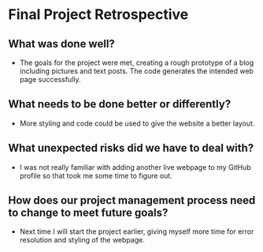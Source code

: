 # Final Project Retrospective
## What was done well?
- The goals for the project were met, creating a rough prototype of a blog including pictures and text posts. The code generates the intended web page successfully.
## What needs to be done better or differently?
- More styling and code could be used to give the website a better layout.
## What unexpected risks did we have to deal with?
- I was not really familiar with adding another live webpage to my GitHub profile so that took me some time to figure out.
## How does our project management process need to change to meet future goals?
- Next time I will start the project earlier, giving myself more time for error resolution and styling of the webpage.